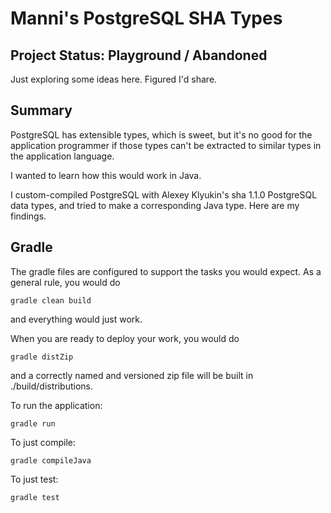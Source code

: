 # Manni's PostgreSQL SHA Types

## Project Status: Playground / Abandoned

Just exploring some ideas here. Figured I'd share.

## Summary

PostgreSQL has extensible types, which is sweet, but it's no
good for the application programmer if those types can't be
extracted to similar types in the application language.

I wanted to learn how this would work in Java.

I custom-compiled PostgreSQL with Alexey Klyukin's sha 1.1.0
PostgreSQL data types, and tried to make a corresponding Java
type. Here are my findings.

## Gradle

The gradle files are configured to support the tasks you would expect.
As a general rule, you would do 

```
gradle clean build
```

and everything would just work.

When you are ready to deploy your work, you would do

```
gradle distZip
```

and a correctly named and versioned zip file will be built in ./build/distributions.

To run the application:

```
gradle run
```

To just compile:

```
gradle compileJava
```

To just test:

```
gradle test
```

